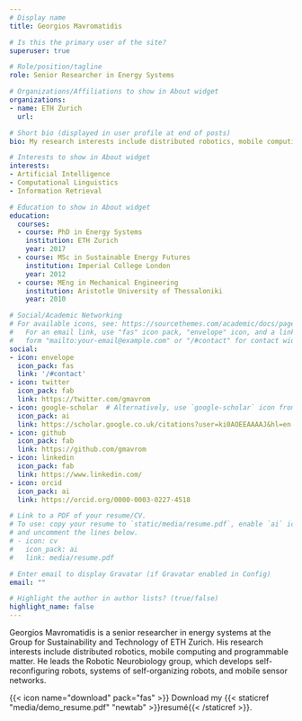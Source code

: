 ```yaml
---
# Display name
title: Georgios Mavromatidis

# Is this the primary user of the site?
superuser: true

# Role/position/tagline
role: Senior Researcher in Energy Systems

# Organizations/Affiliations to show in About widget
organizations:
- name: ETH Zurich
  url:

# Short bio (displayed in user profile at end of posts)
bio: My research interests include distributed robotics, mobile computing and programmable matter.

# Interests to show in About widget
interests:
- Artificial Intelligence
- Computational Linguistics
- Information Retrieval

# Education to show in About widget
education:
  courses:
  - course: PhD in Energy Systems
    institution: ETH Zurich
    year: 2017
  - course: MSc in Sustainable Energy Futures
    institution: Imperial College London
    year: 2012
  - course: MEng in Mechanical Engineering
    institution: Aristotle University of Thessaloniki
    year: 2010

# Social/Academic Networking
# For available icons, see: https://sourcethemes.com/academic/docs/page-builder/#icons
#   For an email link, use "fas" icon pack, "envelope" icon, and a link in the
#   form "mailto:your-email@example.com" or "/#contact" for contact widget.
social:
- icon: envelope
  icon_pack: fas
  link: '/#contact'
- icon: twitter
  icon_pack: fab
  link: https://twitter.com/gmavrom
- icon: google-scholar  # Alternatively, use `google-scholar` icon from `ai` icon pack
  icon_pack: ai
  link: https://scholar.google.co.uk/citations?user=ki0AOEEAAAAJ&hl=en
- icon: github
  icon_pack: fab
  link: https://github.com/gmavrom
- icon: linkedin
  icon_pack: fab
  link: https://www.linkedin.com/
- icon: orcid
  icon_pack: ai
  link: https://orcid.org/0000-0003-0227-4518

# Link to a PDF of your resume/CV.
# To use: copy your resume to `static/media/resume.pdf`, enable `ai` icons in `params.toml`, 
# and uncomment the lines below.
# - icon: cv
#   icon_pack: ai
#   link: media/resume.pdf

# Enter email to display Gravatar (if Gravatar enabled in Config)
email: ""

# Highlight the author in author lists? (true/false)
highlight_name: false
---
```


Georgios Mavromatidis is a senior researcher in energy systems at the Group for Sustainability and Technology of ETH Zurich. His research interests include distributed robotics, mobile computing and programmable matter. He leads the Robotic Neurobiology group, which develops self-reconfiguring robots, systems of self-organizing robots, and mobile sensor networks.

{{< icon name="download" pack="fas" >}} Download my {{< staticref "media/demo_resume.pdf" "newtab" >}}resumé{{< /staticref >}}.
